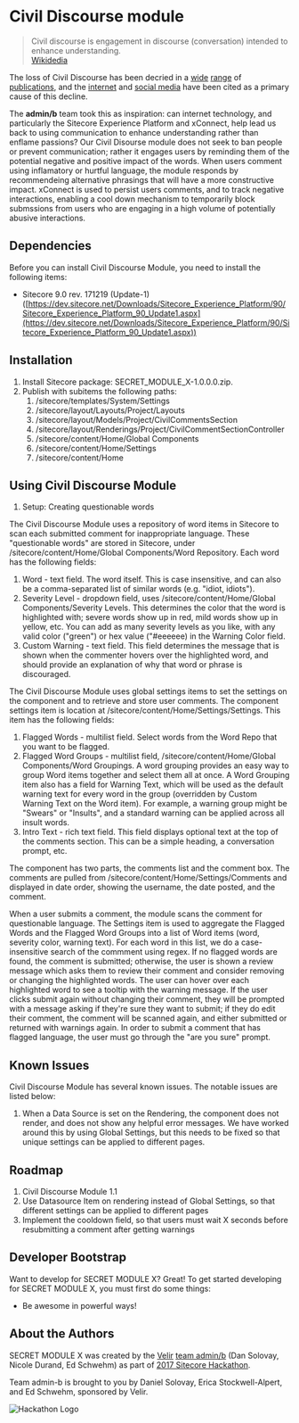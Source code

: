 # Civil Discourse module

> Civil discourse is engagement in discourse (conversation) intended to enhance understanding.  
[Wikidedia](https://en.wikipedia.org/w/index.php?title=Civil_discourse&oldid=815158998)

The loss of Civil Discourse has been decried in a [wide](https://www.huffingtonpost.com/entry/the-importance-of-civil-discourse_us_59c5782be4b08d6615504261) [range](https://www.aacu.org/publications-research/periodicals/plea-civil-discourse-needed-academys-leadership) of [publications](https://www.wsj.com/articles/civil-discourse-in-decline-where-does-it-end-1496071276), and the [internet](http://www.latimes.com/opinion/readersreact/la-ol-le-civil-discourse-trump-internet-20170609-story.html) and [social media](https://www.technewsworld.com/story/85019.html) have been cited as a primary cause of this decline. 

The **admin/b** team took this as inspiration: can internet technology, and particularly the Sitecore Experience Platform and xConnect, help lead us back to using communication to enhance understanding rather than enflame passions? Our Civil Disourse module does not seek to ban people or prevent communication; rather it engages users by reminding them of the potential negative and positive impact of the words.  When users comment using inflamatory or hurtful language, the module responds by recommendeing alternative phrasings that will have a more constructive impact. xConnect is used to persist users comments, and to track negative interactions, enabling a cool down mechanism to temporarily block submssions from users who are engaging in a high volume of potentially abusive interactions.


## Dependencies

Before you can install Civil Discourse Module, you need to install the following items:

* Sitecore 9.0 rev. 171219 (Update-1) ([https://dev.sitecore.net/Downloads/Sitecore_Experience_Platform/90/Sitecore_Experience_Platform_90_Update1.aspx](https://dev.sitecore.net/Downloads/Sitecore_Experience_Platform/90/Sitecore_Experience_Platform_90_Update1.aspx))

## Installation

1. Install Sitecore package: SECRET_MODULE_X-1.0.0.0.zip.
2. Publish with subitems the following paths:
	1. /sitecore/templates/System/Settings
    2. /sitecore/layout/Layouts/Project/Layouts
    3. /sitecore/layout/Models/Project/CivilCommentsSection
    4. /sitecore/layout/Renderings/Project/CivilCommentSectionController
    5. /sitecore/content/Home/Global Components
    6. /sitecore/content/Home/Settings
    7. /sitecore/content/Home

## Using Civil Discourse Module

1. Setup: Creating questionable words

The Civil Discourse Module uses a repository of word items in Sitecore to scan each submitted comment for inappropriate language. These "questionable words" are stored in Sitecore, under /sitecore/content/Home/Global Components/Word Repository. Each word has the following fields:
 1. Word - text field. The word itself. This is case insensitive, and can also be a comma-separated list of similar words (e.g. "idiot, idiots"). 
 2. Severity Level - dropdown field, uses /sitecore/content/Home/Global Components/Severity Levels. This determines the color that the word is highlighted with; severe words show up in red, mild words show up in yellow, etc. You can add as many severity levels as you like, with any valid color ("green") or hex value ("#eeeeee) in the Warning Color field. 
 3. Custom Warning - text field. This field determines the message that is shown when the commenter hovers over the highlighted word, and should provide an explanation of why that word or phrase is discouraged.

The Civil Discourse Module uses global settings items to set the settings on the component and to retrieve and store user comments. The component settings item is location at /sitecore/content/Home/Settings/Settings. This item has the following fields:
 1. Flagged Words - multilist field. Select words from the Word Repo that you want to be flagged.
 2. Flagged Word Groups - multilist field, /sitecore/content/Home/Global Components/Word Groupings. A word grouping provides an easy way to group Word items together and select them all at once. A Word Grouping item also has a field for Warning Text, which will be used as the default warning text for every word in the group (overridden by Custom Warning Text on the Word item). For example, a warning group might be "Swears" or "Insults", and a standard warning can be applied across all insult words. 
 3. Intro Text - rich text field. This field displays optional text at the top of the comments section. This can be a simple heading, a conversation prompt, etc. 
 
The component has two parts, the comments list and the comment box. The comments are pulled from /sitecore/content/Home/Settings/Comments and displayed in date order, showing the username, the date posted, and the comment. 

When a user submits a comment, the module scans the comment for questionable language. The Settings item is used to aggregate the Flagged Words and the Flagged Word Groups into a list of Word items (word, severity color, warning text). For each word in this list, we do a case-insensitive search of the commment using regex. If no flagged words are found, the comment is submitted; otherwise, the user is shown a review message which asks them to review their comment and consider removing or changing the highlighted words. The user can hover over each highlighted word to see a tooltip with the warning message. If the user clicks submit again without changing their comment, they will be prompted with a message asking if they're sure they want to submit; if they do edit their comment, the comment will be scanned again, and either submitted or returned with warnings again. In order to submit a comment that has flagged language, the user must go through the "are you sure" prompt. 

## Known Issues

Civil Discourse Module has several known issues. The notable issues are listed below:

1. When a Data Source is set on the Rendering, the component does not render, and does not show any helpful error messages. We have worked around this by using Global Settings, but this needs to be fixed so that unique settings can be applied to different pages.  

## Roadmap

1. Civil Discourse Module 1.1
 1. Use Datasource Item on rendering instead of Global Settings, so that different settings can be applied to different pages
 2. Implement the cooldown field, so that users must wait X seconds before resubmitting a comment after getting warnings


## Developer Bootstrap

Want to develop for SECRET MODULE X? Great! To get started developing for SECRET MODULE X, you must first do some things:

* Be awesome in powerful ways!

## About the Authors

SECRET MODULE X was created by the [Velir](https://www.velir.com "Velir") [team admin/b](https://github.com/Sitecore-Hackathon/2018-admin-b/wiki/Team-admin-b "admin/b") (Dan Solovay, Nicole Durand, Ed Schwehm) as part of [2017 Sitecore Hackathon](http://www.sitecorehackathon.org/sitecore-hackathon-2018/ "Sitecore Hackathon 2018").


Team admin-b is brought to you by Daniel Solovay, Erica Stockwell-Alpert, and Ed Schwehm, sponsored by Velir.

![Hackathon Logo](documentation/images/hackathon.png?raw=true "Hackathon Logo")
